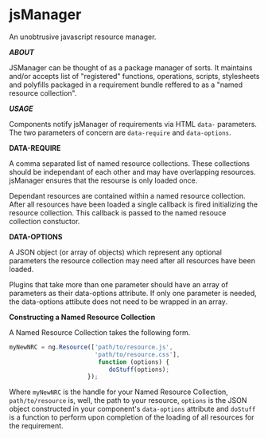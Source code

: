 jsManager
=========

An unobtrusive javascript resource manager.


***ABOUT***

JSManager can be thought of as a package manager of sorts. It maintains and/or accepts list 
of "registered" functions, operations, scripts, stylesheets and polyfills packaged in a requirement 
bundle reffered to as a "named resource collection".


***USAGE***

Components notify jsManager of requirements via HTML `data-` parameters. The two parameters of 
concern are `data-require` and `data-options`.


**DATA-REQUIRE**

A comma separated list of named resource collections. These collections should be independant of 
each other and may have overlapping resources. jsManager ensures that the resourse is only 
loaded once.

Dependant resources are contained within a named resource collection. After all resources have been 
loaded a single callback is fired initializing the resource collection. This callback is passed to
the named resouce collection constuctor.


**DATA-OPTIONS**

A JSON object (or array of objects) which represent any optional 
parameters the resource collection may need after all resources
have been loaded.

Plugins that take more than one parameter should have an 
array of parameters as their data-options attribute.
If only one parameter is needed, the data-options attibute 
does not need to be wrapped in an array.


**Constructing a Named Resource Collection**

A Named Resource Collection takes the following form.
```javascript
myNewNRC = ng.Resource(['path/to/resource.js',
                        'path/to/resource.css'],
                         function (options) {
                            doStuff(options);
                      });
```

Where `myNewNRC` is the handle for your Named Resource Collection,
      `path/to/resource` is, well, the path to your resource,
      `options` is the JSON object constructed in your component's `data-options` attribute
  and `doStuff` is a function to perform upon completion of the loading of all resources for the requirement.
